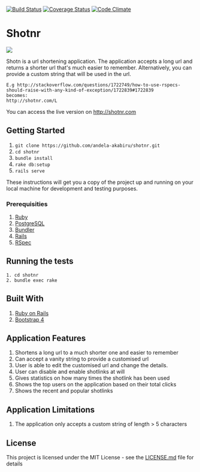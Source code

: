 [![Build Status](https://travis-ci.org/andela-akabiru/shotnr.svg?branch=master)](https://travis-ci.org/andela-akabiru/shotnr) [![Coverage Status](https://coveralls.io/repos/github/andela-akabiru/shotnr/badge.svg?branch=master)](https://coveralls.io/github/andela-akabiru/shotnr?branch=master) [![Code Climate](https://codeclimate.com/github/andela-akabiru/shotnr/badges/gpa.svg)](https://codeclimate.com/github/andela-akabiru/shotnr)

# Shotnr

![](https://www.dropbox.com/s/aq4fxsoj5r64m2w/Screen%20Shot%202016-05-19%20at%209.18.39%20AM.png?raw=1)

Shotn is a url shortening application.
The application accepts a long url and returns a shorter url that's much easier to remember.
Alternatively, you can provide a custom string that will be used in the url.

    E.g http://stackoverflow.com/questions/1722749/how-to-use-rspecs-should-raise-with-any-kind-of-exception/1722839#1722839
    becomes:
    http://shotnr.com/L

You can access the live version on http://shotnr.com

## Getting Started

  1. `git clone https://github.com/andela-akabiru/shotnr.git`
  2. `cd shotnr`
  3. `bundle install`
  4. `rake db:setup`
  5. `rails serve`

These instructions will get you a copy of the project up and running on your local machine for development and testing purposes.

### Prerequisities

  1. [Ruby](https://github.com/rbenv/rbenv)
  2. [PostgreSQL](http://www.postgresql.org/download/macosx/)
  3. [Bundler](http://bundler.io/)
  4. [Rails](http://guides.rubyonrails.org/getting_started.html#installing-rails)
  5. [RSpec](http://rspec.info/)

## Running the tests
    1. cd shotnr
    2. bundle exec rake


## Built With

  1. [Ruby on Rails](https://github.com/rails/rails)
  2. [Bootstrap 4](https://github.com/twbs/bootstrap/tree/v4-dev)


## Application Features

  1. Shortens a long url to a much shorter one and easier to remember
  2. Can accept a vanity string to provide a customised url
  3. User is able to edit the customised url and change the details.
  4. User can disable and enable shotlinks at will
  5. Gives statistics on how many times the shotlink has been used
  6. Shows the top users on the application based on their total clicks
  7. Shows the recent and popular shotlinks

## Application Limitations

  1. The application only accepts a custom string of length > 5 characters

## License

This project is licensed under the MIT License - see the [LICENSE.md](LICENSE.md) file for details
